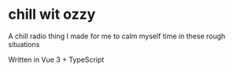 # chill wit ozzy

A chill radio thing I made for me to calm myself time in these rough situations

Written in Vue 3 + TypeScript
